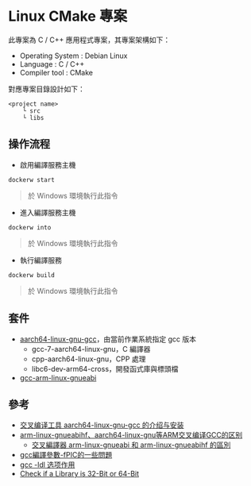 # Linux CMake 專案

此專案為 C / C++ 應用程式專案，其專案架構如下：

+ Operating System : Debian Linux
+ Language : C / C++
+ Compiler tool : CMake

對應專案目錄設計如下：

```
<project name>
    └ src
    └ libs
```

## 操作流程

+ 啟用編譯服務主機

```
dockerw start
```
> 於 Windows 環境執行此指令

+ 進入編譯服務主機

```
dockerw into
```
> 於 Windows 環境執行此指令

+ 執行編譯服務

```
dockerw build
```
> 於 Windows 環境執行此指令

## 套件

+ [aarch64-linux-gnu-gcc](https://packages.ubuntu.com/bionic/devel/gcc-aarch64-linux-gnu)，由當前作業系統指定 gcc 版本
    - gcc-7-aarch64-linux-gnu，C 編譯器
    - cpp-aarch64-linux-gnu，CPP 處理
    - libc6-dev-arm64-cross，開發函式庫與標頭檔
+ [gcc-arm-linux-gnueabi](https://packages.ubuntu.com/bionic/gcc-arm-linux-gnueabi)

## 參考

+ [交叉编译工具 aarch64-linux-gnu-gcc 的介绍与安装](https://blog.csdn.net/song_lee/article/details/105487177)
+ [arm-linux-gnueabihf、aarch64-linux-gnu等ARM交叉编译GCC的区别](https://blog.csdn.net/Namcodream521/article/details/88379307)
    - [交叉編譯器 arm-linux-gnueabi 和 arm-linux-gnueabihf 的區別](https://www.gushiciku.cn/pl/gQwx/zh-tw)
+ [gcc編譯參數-fPIC的一些問題](https://jasonblog.github.io/note/linked_and_loader/gccbian_yi_can_6570-_fpic_de_yi_xie_wen_ti.html)
+ [gcc -ldl 选项作用](https://www.cnblogs.com/SZxiaochun/p/7718621.html)
+ [Check if a Library is 32-Bit or 64-Bit](https://www.baeldung.com/linux/check-library-32-or-64-bit)
